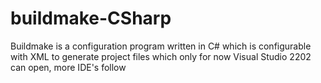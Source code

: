 # buildmake-CSharp
Buildmake is a configuration program written in C# which is configurable with XML to generate project files which only for now Visual Studio 2202 can open, more IDE's follow


